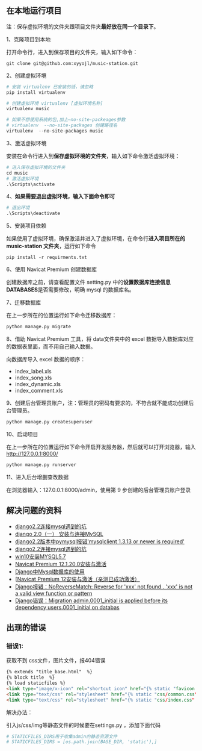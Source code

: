 ## 在本地运行项目

注：保存虚拟环境的文件夹跟项目文件夹**最好放在同一个目录下**。

1、克隆项目到本地

打开命令行，进入到保存项目的文件夹，输入如下命令：

```
git clone git@github.com:xyyojl/music-station.git
```

2、创建虚拟环境

```python
# 安装 virtualenv 已安装的话，请忽略
pip install virtualenv

# 创建虚拟环境 virtualenv [虚拟环境名称] 
virtualenv music

# 如果不想使用系统的包,加上–no-site-packeages参数
# virtualenv  --no-site-packages 创建路径名
virtualenv  --no-site-packages music
```

3、激活虚拟环境

安装在命令行进入到**保存虚拟环境的文件夹**，输入如下命令激活虚拟环境：

```python
# 进入保存虚拟环境的文件夹
cd music
# 激活虚拟环境
.\Scripts\activate
```

4、**如果需要退出虚拟环境，输入下面命令即可**

```python
# 退出环境
.\Scripts\deactivate
```

5、安装项目依赖

如果使用了虚拟环境，确保激活并进入了虚拟环境，在命令行**进入项目所在的 music-station 文件夹**，运行如下命令

```
pip install -r requirments.txt
```

6、使用 Navicat Premium 创建数据库

创建数据库之前，请查看配置文件 setting.py 中的**设置数据库连接信息 DATABASES**是否需要修改，明确 mysql 的数据库名。

7、迁移数据库

在上一步所在的位置运行如下命令迁移数据库：

```python
python manage.py migrate
```

8、借助 Navicat Premium 工具，将 data文件夹中的 excel 数据导入数据库对应的数据表里面，而不用自己输入数据。

向数据库导入 excel 数据的顺序：

- index_label.xls
- index_song.xls
- index_dynamic.xls
- index_comment.xls

9、创建后台管理员账户，注：管理员的密码有要求的，不符合就不能成功创建后台管理员。

```python
python manage.py createsuperuser
```

10、启动项目

在上一步所在的位置运行如下命令开启开发服务器，然后就可以打开浏览器，输入 http://127.0.0.1:8000/

```python
python manage.py runserver
```

11、进入后台增删查改数据

在浏览器输入：127.0.0.1:8000/admin，使用第 9 步创建的后台管理员账户登录

## 解决问题的资料

- [django2.2连接mysql遇到的坑](https://www.cnblogs.com/hanwenlin/p/10677026.html)
- [django 2.0（一） 安装与连接MySQL](https://www.jianshu.com/p/1ea594584df6)
- [django2.2版本中pymysql报错'mysqlclient 1.3.13 or newer is required'](https://blog.csdn.net/lijing742180/article/details/91966031 )
- [django2.2连接mysql遇到的坑](https://www.cnblogs.com/hanwenlin/p/10677026.html)
- [win10安装MYSQL5.7](https://www.jianshu.com/p/c78272a2ca4d )
- [Navicat Premium 12.1.20.0安装与激活](https://www.jianshu.com/p/5f693b4c9468 )
- [Django中Mysql数据库的使用](https://juejin.im/post/5ca38d95e51d4505427f7741 )
- [[Navicat Premium 12安装与激活（亲测已成功激活）](https://www.cnblogs.com/telwanggs/p/11427581.html)
- [Django报错：NoReverseMatch: Reverse for 'xxx' not found . 'xxx' is not a valid view function or pattern](https://blog.csdn.net/qq_37218708/article/details/84489461)
- [Django错误：Migration admin.0001_initial is applied before its dependency users.0001_initial on databas](http://www.chenxm.cc/article/587.html)




## 出现的错误

### 错误1:

获取不到 css文件，图片文件，报404错误

```html
{% extends "title_base.html"  %}
{% block title  %}
{% load staticfiles %}
<link type="image/x-icon" rel="shortcut icon" href="{% static "favicon.ico" %}"/>
<link type="text/css" rel="stylesheet" href="{% static "css/common.css" %}"/>
<link type="text/css" rel="stylesheet" href="{% static "css/index.css" %}"/>
```

解决办法：

引入js/css/img等静态文件的时候要在settings.py ，添加下面代码

```py
# STATICFILES_DIRS用于收集admin的静态资源文件
# STATICFILES_DIRS = [os.path.join(BASE_DIR, 'static'),]
```

